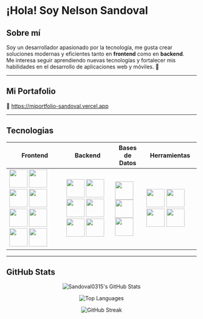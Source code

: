 # ¡Hola! Soy Nelson Sandoval  

## Sobre mí  
Soy un desarrollador apasionado por la tecnología, me gusta crear soluciones modernas y eficientes tanto en **frontend** como en **backend**.  
Me interesa seguir aprendiendo nuevas tecnologías y fortalecer mis habilidades en el desarrollo de aplicaciones web y móviles. 🚀  

---

## Mi Portafolio  
🔗  https://miportfolio-sandoval.vercel.app

---

## Tecnologias

| Frontend | Backend | Bases de Datos | Herramientas |
|-------------|------------|-------------------|-----------------|
| <img src="https://cdn.jsdelivr.net/gh/devicons/devicon/icons/html5/html5-original.svg" width="48"/> <img src="https://cdn.jsdelivr.net/gh/devicons/devicon/icons/css3/css3-original.svg" width="48"/> <img src="https://cdn.jsdelivr.net/gh/devicons/devicon/icons/javascript/javascript-original.svg" width="48"/> <img src="https://cdn.jsdelivr.net/gh/devicons/devicon/icons/typescript/typescript-original.svg" width="48"/> <img src="https://cdn.jsdelivr.net/gh/devicons/devicon/icons/vite/vite-original.svg" width="48"/> <img src="https://cdn.jsdelivr.net/gh/devicons/devicon/icons/react/react-original.svg" width="48"/> <img src="https://cdn.jsdelivr.net/gh/devicons/devicon/icons/astro/astro-original.svg" width="48"/> <img src="https://cdn.jsdelivr.net/gh/devicons/devicon/icons/wordpress/wordpress-plain.svg" width="48"/> | <img src="https://cdn.jsdelivr.net/gh/devicons/devicon/icons/javascript/javascript-original.svg" width="48"/> <img src="https://cdn.jsdelivr.net/gh/devicons/devicon/icons/nodejs/nodejs-original.svg" width="48"/> <img src="https://cdn.jsdelivr.net/gh/devicons/devicon/icons/express/express-original.svg" width="48"/> <img src="https://cdn.jsdelivr.net/gh/devicons/devicon/icons/java/java-original.svg" width="48"/> <img src="https://cdn.jsdelivr.net/gh/devicons/devicon/icons/csharp/csharp-original.svg" width="48"/> <img src="https://cdn.jsdelivr.net/gh/devicons/devicon/icons/kotlin/kotlin-original.svg" width="48"/> | <img src="https://cdn.jsdelivr.net/gh/devicons/devicon/icons/mongodb/mongodb-original.svg" width="48"/> <img src="https://cdn.jsdelivr.net/gh/devicons/devicon/icons/oracle/oracle-original.svg" width="48"/> <img src="https://cdn.jsdelivr.net/gh/devicons/devicon/icons/microsoftsqlserver/microsoftsqlserver-plain.svg" width="48"/> | <img src="https://cdn.jsdelivr.net/gh/devicons/devicon/icons/git/git-original.svg" width="48"/> <img src="https://cdn.jsdelivr.net/gh/devicons/devicon/icons/github/github-original.svg" width="48"/> <img src="https://cdn.jsdelivr.net/gh/devicons/devicon/icons/firebase/firebase-plain.svg" width="48"/> <img src="https://res.cloudinary.com/cloudinary-marketing/image/upload/v1658905141/brand/Cloud%20Glyph/cloudinary_icon_blue.svg" width="48"/> |

---

## GitHub Stats

<div align="center">

![Sandoval0315's GitHub Stats](https://github-readme-stats.vercel.app/api?username=Sandoval0315&show_icons=true&theme=default&hide_border=true&count_private=true)

![Top Languages](https://github-readme-stats.vercel.app/api/top-langs/?username=Sandoval0315&layout=compact&theme=default&hide_border=true)

![GitHub Streak](https://streak-stats.demolab.com?user=Sandoval0315&theme=default&hide_border=true)

</div>

